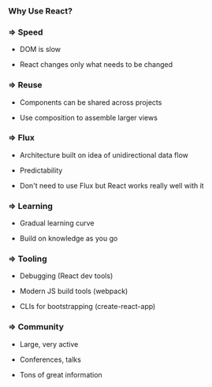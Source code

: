 ### Why Use React?

### => Speed
- DOM is slow

- React changes only what needs to be changed

### => Reuse
- Components can be shared across projects

- Use composition to assemble larger views

### => Flux
- Architecture built on idea of unidirectional data flow

- Predictability

- Don't need to use Flux but React works really well with it

### => Learning
- Gradual learning curve

- Build on knowledge as you go

### => Tooling
- Debugging (React dev tools)

- Modern JS build tools (webpack)

- CLIs for bootstrapping (create-react-app)

### => Community
- Large, very active

- Conferences, talks

- Tons of great information
